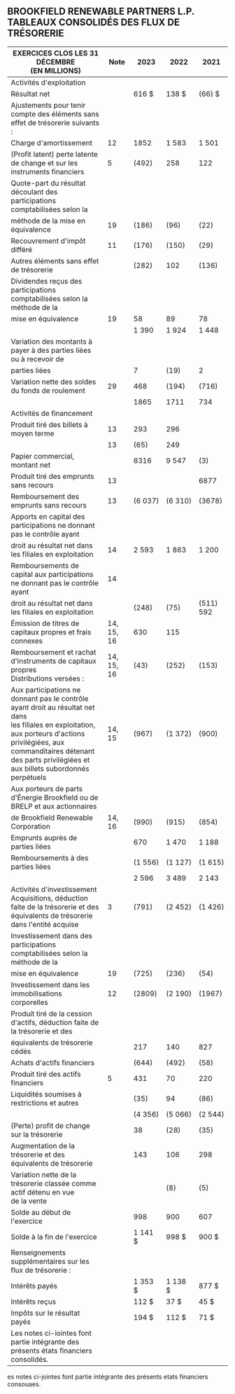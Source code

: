 ## BROOKFIELD RENEWABLE PARTNERS L.P. TABLEAUX CONSOLIDÉS DES FLUX DE TRÉSORERIE

| EXERCICES CLOS LES 31 DÉCEMBRE<br>(EN MILLIONS)                                                                                                                                                                                                     | Note       | 2023       | 2022        | 2021         |
|-----------------------------------------------------------------------------------------------------------------------------------------------------------------------------------------------------------------------------------------------------|------------|------------|-------------|--------------|
| Activités d'exploitation                                                                                                                                                                                                                            |            |            |             |              |
| Résultat net                                                                                                                                                                                                                                        |            | 616 \$     | 138 \$      | $(66)$ \$    |
| Ajustements pour tenir compte des éléments sans effet de trésorerie suivants :                                                                                                                                                                      |            |            |             |              |
| Charge d'amortissement                                                                                                                                                                                                                              | 12         | 1852       | 1 583       | 1 501        |
| (Profit latent) perte latente de change et sur les instruments financiers                                                                                                                                                                           | 5          | (492)      | 258         | 122          |
| Quote-part du résultat découlant des participations comptabilisées selon la                                                                                                                                                                         |            |            |             |              |
| méthode de la mise en équivalence                                                                                                                                                                                                                   | 19         | (186)      | (96)        | (22)         |
| Recouvrement d'impôt différé                                                                                                                                                                                                                        | 11         | (176)      | (150)       | (29)         |
| Autres éléments sans effet de trésorerie                                                                                                                                                                                                            |            | (282)      | 102         | (136)        |
| Dividendes reçus des participations comptabilisées selon la méthode de la                                                                                                                                                                           |            |            |             |              |
| mise en équivalence                                                                                                                                                                                                                                 | 19         | 58         | 89          | 78           |
|                                                                                                                                                                                                                                                     |            | 1 390      | 1 924       | 1 448        |
| Variation des montants à payer à des parties liées ou à recevoir de                                                                                                                                                                                 |            |            |             |              |
| parties liées                                                                                                                                                                                                                                       |            | 7          | (19)        | 2            |
| Variation nette des soldes du fonds de roulement                                                                                                                                                                                                    | 29         | 468        | (194)       | (716)        |
|                                                                                                                                                                                                                                                     |            | 1865       | 1711        | 734          |
| Activités de financement                                                                                                                                                                                                                            |            |            |             |              |
| Produit tiré des billets à moyen terme                                                                                                                                                                                                              | 13         | 293        | 296         |              |
|                                                                                                                                                                                                                                                     | 13         | (65)       | 249         |              |
| Papier commercial, montant net                                                                                                                                                                                                                      |            | 8316       | 9 547       | (3)          |
| Produit tiré des emprunts sans recours                                                                                                                                                                                                              | 13         |            |             | 6877         |
| Remboursement des emprunts sans recours                                                                                                                                                                                                             | 13         | (6 037)    | $(6\ 310)$  | (3678)       |
| Apports en capital des participations ne donnant pas le contrôle ayant                                                                                                                                                                              |            |            |             |              |
| droit au résultat net dans les filiales en exploitation                                                                                                                                                                                             | 14         | 2 593      | 1 863       | 1 200        |
| Remboursements de capital aux participations ne donnant pas le contrôle ayant                                                                                                                                                                       | 14         |            |             |              |
| droit au résultat net dans les filiales en exploitation                                                                                                                                                                                             |            | (248)      | (75)        | (511)<br>592 |
| Émission de titres de capitaux propres et frais connexes                                                                                                                                                                                            | 14, 15, 16 | 630        | 115         |              |
| Remboursement et rachat d'instruments de capitaux propres<br>Distributions versées :                                                                                                                                                                | 14, 15, 16 | (43)       | (252)       | (153)        |
| Aux participations ne donnant pas le contrôle ayant droit au résultat net dans<br>les filiales en exploitation, aux porteurs d'actions privilégiées, aux<br>commanditaires détenant des parts privilégiées et aux billets subordonnés<br>perpétuels | 14, 15     | (967)      | $(1\ 372)$  | (900)        |
| Aux porteurs de parts d'Énergie Brookfield ou de BRELP et aux actionnaires                                                                                                                                                                          |            |            |             |              |
| de Brookfield Renewable Corporation                                                                                                                                                                                                                 | 14, 16     | (990)      | (915)       | (854)        |
| Emprunts auprès de parties liées                                                                                                                                                                                                                    |            | 670        | 1 470       | 1 188        |
| Remboursements à des parties liées                                                                                                                                                                                                                  |            | $(1\ 556)$ | $(1 \ 127)$ | (1 615)      |
|                                                                                                                                                                                                                                                     |            | 2 596      | 3 489       | 2 143        |
| Activités d'investissement<br>Acquisitions, déduction faite de la trésorerie et des équivalents de trésorerie<br>dans l'entité acquise                                                                                                              | 3          | (791)      | $(2\ 452)$  | $(1\ 426)$   |
| Investissement dans des participations comptabilisées selon la méthode de la                                                                                                                                                                        |            |            |             |              |
| mise en équivalence                                                                                                                                                                                                                                 | 19         | (725)      | (236)       | (54)         |
| Investissement dans les immobilisations corporelles                                                                                                                                                                                                 | 12         | (2809)     | $(2\ 190)$  | (1967)       |
| Produit tiré de la cession d'actifs, déduction faite de la trésorerie et des                                                                                                                                                                        |            |            |             |              |
| équivalents de trésorerie cédés                                                                                                                                                                                                                     |            | 217        | 140         | 827          |
| Achats d'actifs financiers                                                                                                                                                                                                                          |            | (644)      | (492)       | (58)         |
| Produit tiré des actifs financiers                                                                                                                                                                                                                  | 5          | 431        | 70          | 220          |
| Liquidités soumises à restrictions et autres                                                                                                                                                                                                        |            | (35)       | 94          | (86)         |
|                                                                                                                                                                                                                                                     |            | (4 356)    | $(5\ 066)$  | $(2\ 544)$   |
| (Perte) profit de change sur la trésorerie                                                                                                                                                                                                          |            | 38         | (28)        | (35)         |
| Augmentation de la trésorerie et des équivalents de trésorerie                                                                                                                                                                                      |            | 143        | 106         | 298          |
| Variation nette de la trésorerie classée comme actif détenu en vue<br>de la vente                                                                                                                                                                   |            |            | (8)         | (5)          |
| Solde au début de l'exercice                                                                                                                                                                                                                        |            | 998        | 900         | 607          |
| Solde à la fin de l'exercice                                                                                                                                                                                                                        |            | 1 141 \$   | 998 \$      | 900 \$       |
| Renseignements supplémentaires sur les flux de trésorerie :                                                                                                                                                                                         |            |            |             |              |
| Intérêts payés                                                                                                                                                                                                                                      |            | 1 353 \$   | 1 138 \$    | 877 \$       |
| Intérêts reçus                                                                                                                                                                                                                                      |            | 112 \$     | 37 \$       | 45 \$        |
| Impôts sur le résultat payés                                                                                                                                                                                                                        |            | 194 \$     | 112 \$      | 71 \$        |
| Les notes ci-iointes font partie intégrante des présents états financiers consolidés.                                                                                                                                                               |            |            |             |              |

es notes ci-jointes font partie intégrante des présents etats financiers consouaes.